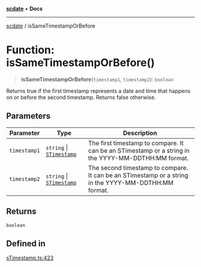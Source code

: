 [**scdate**](../README.md) • **Docs**

---

[scdate](../README.md) / isSameTimestampOrBefore

# Function: isSameTimestampOrBefore()

> **isSameTimestampOrBefore**(`timestamp1`, `timestamp2`): `boolean`

Returns true if the first timestamp represents a date and time that happens
on or before the second timestamp. Returns false otherwise.

## Parameters

| Parameter    | Type                                                 | Description                                                                                          |
| ------------ | ---------------------------------------------------- | ---------------------------------------------------------------------------------------------------- |
| `timestamp1` | `string` \| [`STimestamp`](../classes/STimestamp.md) | The first timestamp to compare. It can be an STimestamp or a string in the YYYY-MM-DDTHH:MM format.  |
| `timestamp2` | `string` \| [`STimestamp`](../classes/STimestamp.md) | The second timestamp to compare. It can be an STimestamp or a string in the YYYY-MM-DDTHH:MM format. |

## Returns

`boolean`

## Defined in

[sTimestamp.ts:423](https://github.com/ericvera/scdate/blob/main/src/sTimestamp.ts#L423)
